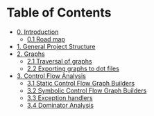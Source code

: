 Table of Contents 
=================

- [0. Introduction](Chapter0/README.md)
    - [0.1 Road map](Chapter0/RoadMap.md)
- [1. General Project Structure](Chapter1/README.md)
- [2. Graphs](Chapter2/README.md)
    - [2.1 Traversal of graphs](Chapter2/Traversals.md)
    - [2.2 Exporting graphs to dot files](Chapter2/Dot.md)
- [3. Control Flow Analysis](Chapter3/README.md)
    - [3.1 Static Control Flow Graph Builders](Chapter3/StaticCfg.md)
    - [3.2 Symbolic Control Flow Graph Builders](Chapter3/SymbolicCfg.md)
    - [3.3 Exception handlers](Chapter3/ExceptionHandlers.md)
    - [3.4 Dominator Analysis](Chapter3/Dominators.md)